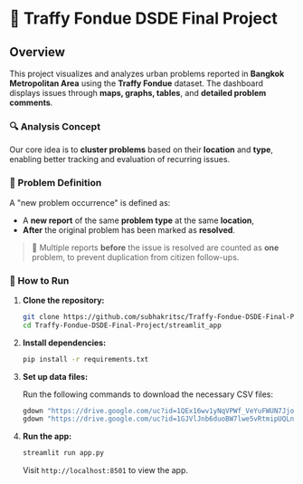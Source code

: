 # 🧠 Traffy Fondue DSDE Final Project

## Overview

This project visualizes and analyzes urban problems reported in **Bangkok Metropolitan Area** using the **Traffy Fondue** dataset. The dashboard displays issues through **maps, graphs, tables**, and **detailed problem comments**.

### 🔍 Analysis Concept

Our core idea is to **cluster problems** based on their **location** and **type**, enabling better tracking and evaluation of recurring issues.

### 📌 Problem Definition

A "new problem occurrence" is defined as:

- A **new report** of the same **problem type** at the same **location**,  
- **After** the original problem has been marked as **resolved**.

> 🔁 Multiple reports **before** the issue is resolved are counted as **one** problem, to prevent duplication from citizen follow-ups.


### 🚀 How to Run

1. **Clone the repository:**

   ```bash
   git clone https://github.com/subhakritsc/Traffy-Fondue-DSDE-Final-Project.git
   cd Traffy-Fondue-DSDE-Final-Project/streamlit_app

2. **Install dependencies:**

   ```bash
   pip install -r requirements.txt

3. **Set up data files:**

   Run the following commands to download the necessary CSV files:
   ```bash
   gdown "https://drive.google.com/uc?id=1QEx16wv1yNqVPWf_VeYuFWUN7Jjo7kmD"
   gdown "https://drive.google.com/uc?id=1GJVlJnb6duoBW7lwe5vRtmipUQLnpDwb"

4. **Run the app:**

   ```bash
   streamlit run app.py
   ```

   Visit `http://localhost:8501` to view the app.
